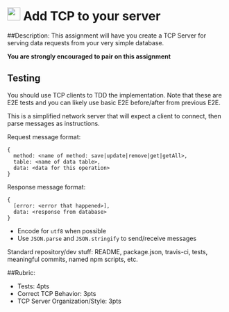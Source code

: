 <img src="https://cloud.githubusercontent.com/assets/478864/22186847/68223ce6-e0b1-11e6-8a62-0e3edc96725e.png" width=30> Add TCP to your server
===

##Description:
This assignment will have you create a TCP Server for serving data requests from your very simple database.

**You are strongly encouraged to pair on this assignment**

## Testing
You should use TCP clients to TDD the implementation. Note that these are E2E tests and you can likely use
basic E2E before/after from previous E2E.

This is a simplified network server that will expect a client to connect, then parse messages
as instructions.

Request message format:

```
{
  method: <name of method: save|update|remove|get|getAll>,
  table: <name of data table>,
  data: <data for this operation>
}
```

Response message format:

```
{
  [error: <error that happened>],
  data: <response from database>
}
```

* Encode for `utf8` when possible
* Use `JSON.parse` and `JSON.stringify` to send/receive messages


Standard repository/dev stuff: README, package.json, travis-ci, tests, meaningful commits, named npm scripts, etc.

##Rubric:

* Tests: 4pts
* Correct TCP Behavior: 3pts
* TCP Server Organization/Style: 3pts
